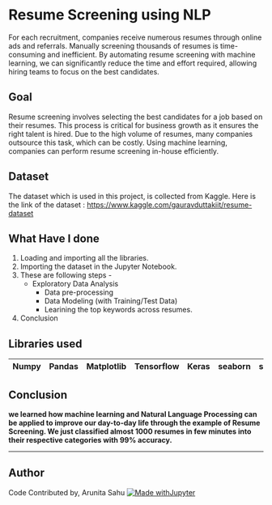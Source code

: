 # Resume Screening using NLP
For each recruitment, companies receive numerous resumes through online ads and referrals. Manually screening thousands of resumes is time-consuming and inefficient. By automating resume screening with machine learning, we can significantly reduce the time and effort required, allowing hiring teams to focus on the best candidates.


## Goal
Resume screening involves selecting the best candidates for a job based on their resumes. This process is critical for business growth as it ensures the right talent is hired. Due to the high volume of resumes, many companies outsource this task, which can be costly. Using machine learning, companies can perform resume screening in-house efficiently.

## Dataset
The dataset which is used in this project, is collected from Kaggle. Here is the link of the dataset : https://www.kaggle.com/gauravduttakiit/resume-dataset

## What Have I done
1. Loading and importing all the libraries.
2. Importing the dataset in the Jupyter Notebook.
3. These are following steps - 
    - Exploratory Data Analysis
       - Data pre-processing
       - Data Modeling (with Training/Test Data)
       - Learining the top keywords across resumes.
4. Conclusion

## Libraries used
|Numpy|Pandas|Matplotlib|Tensorflow|Keras|seaborn|sklearn|SciPy|
|:---:|:---:|:---:|:---:|:---:|:---:|:---:|:---:|



## Conclusion
**we learned how machine learning and Natural Language Processing can be applied to improve our day-to-day life through the example of Resume Screening. We just classified almost 1000 resumes in few minutes into their respective categories with 99% accuracy.**



********************************************************************

## Author
Code Contributed by, Arunita Sahu
[![Made withJupyter](https://img.shields.io/badge/Made%20with-Jupyter-orange?style=for-the-badge&logo=Jupyter)](https://jupyter.org/try)

